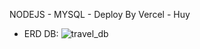 NODEJS - MYSQL - Deploy By Vercel - Huy

- ERD DB:
![travel_db](https://user-images.githubusercontent.com/52172667/160994160-b855d3d2-0d94-4112-b256-9e4d8c86917e.png)

